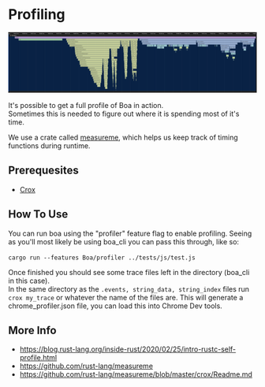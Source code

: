 # Profiling

![Example](img/profiler.png)

It's possible to get a full profile of Boa in action.  
Sometimes this is needed to figure out where it is spending most of it's time.

We use a crate called [measureme](https://github.com/rust-lang/measureme), which helps us keep track of timing functions during runtime.

## Prerequesites

- [Crox](https://github.com/rust-lang/measureme/blob/master/crox/Readme.md)

## How To Use

You can run boa using the "profiler" feature flag to enable profiling. Seeing as you'll most likely be using boa_cli you can pass this through, like so:

`cargo run --features Boa/profiler ../tests/js/test.js`

Once finished you should see some trace files left in the directory (boa_cli in this case).  
In the same directory as the `.events, string_data, string_index` files run `crox my_trace` or whatever the name of the files are. This will generate a chrome_profiler.json file, you can load this into Chrome Dev tools.

## More Info

- https://blog.rust-lang.org/inside-rust/2020/02/25/intro-rustc-self-profile.html
- https://github.com/rust-lang/measureme
- https://github.com/rust-lang/measureme/blob/master/crox/Readme.md
